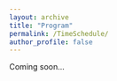 ```yaml
---
layout: archive
title: "Program"
permalink: /TimeSchedule/
author_profile: false
---
```


Coming soon...
